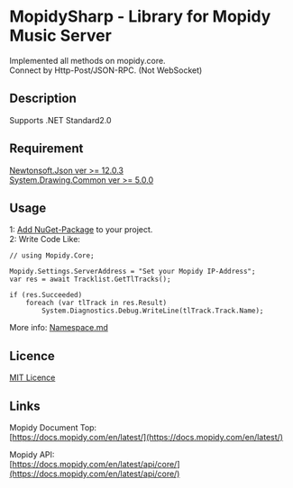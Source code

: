 MopidySharp - Library for Mopidy Music Server
====

Implemented all methods on mopidy.core.  
Connect by Http-Post/JSON-RPC. (Not WebSocket)   

## Description

Supports .NET Standard2.0

## Requirement

[Newtonsoft.Json ver >= 12.0.3](https://www.nuget.org/packages/Newtonsoft.Json/)  
[System.Drawing.Common ver >= 5.0.0](https://www.nuget.org/packages/System.Drawing.Common/)  

## Usage

1: [Add NuGet-Package](https://www.nuget.org/packages/MopidySharp/) to your project.  
2: Write Code Like:  

    // using Mopidy.Core;
    
    Mopidy.Settings.ServerAddress = "Set your Mopidy IP-Address";  
    var res = await Tracklist.GetTlTracks();  
    
    if (res.Succeeded)
        foreach (var tlTrack in res.Result)
            System.Diagnostics.Debug.WriteLine(tlTrack.Track.Name);

More info: [Namespace.md](https://github.com/ume05rw/MopidySharp/blob/master/Namespace.md)


## Licence

[MIT Licence](https://github.com/ume05rw/MopidySharp/blob/master/LICENSE)

## Links

Mopidy Document Top:  
[https://docs.mopidy.com/en/latest/](https://docs.mopidy.com/en/latest/)  
  
Mopidy API:  
[https://docs.mopidy.com/en/latest/api/core/](https://docs.mopidy.com/en/latest/api/core/)  

